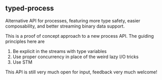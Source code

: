 ## typed-process

Alternative API for processes, featuring more type safety, easier
composability, and better streaming binary data support.

This is a proof of concept approach to a new process API. The guiding principles here are

1. Be explicit in the streams with type variables
2. Use proper concurrency in place of the weird lazy I/O tricks
3. Use STM

This API is still very much open for input, feedback very much
welcome!
